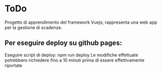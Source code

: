 # ToDo

Progetto di apprendimento del framework Vuejs; rappresenta una web app per la gestione di scadenze.

## Per eseguire deploy su github pages:

Eseguire script di deploy:  npm run deploy
Le modifiche effettuate potrebbero richiedere fino a 10 minuti prima di essere effettivamente riportate
